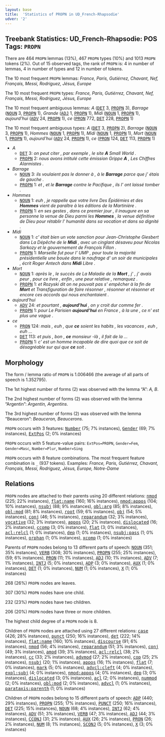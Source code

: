 ```yaml
---
layout: base
title:  'Statistics of PROPN in UD_French-Rhapsodie'
udver: '2'
---
```


## Treebank Statistics: UD_French-Rhapsodie: POS Tags: `PROPN`

There are 464 `PROPN` lemmas (13%), 467 `PROPN` types (10%) and 1013 `PROPN` tokens (2%).
Out of 15 observed tags, the rank of `PROPN` is: 4 in number of lemmas, 4 in number of types and 12 in number of tokens.

The 10 most frequent `PROPN` lemmas: <em>France, Paris, Gutiérrez, Chavant, Nef, Français, Messi, Rodriguez, Jésus, Europe</em>

The 10 most frequent `PROPN` types:  <em>France, Paris, Gutiérrez, Chavant, Nef, Français, Messi, Rodriguez, Jésus, Europe</em>

The 10 most frequent ambiguous lemmas: <em>A</em> (<tt><a href="fr_rhapsodie-pos-DET.html">DET</a></tt> 3, <tt><a href="fr_rhapsodie-pos-PROPN.html">PROPN</a></tt> 3), <em>Barrage</em> (<tt><a href="fr_rhapsodie-pos-NOUN.html">NOUN</a></tt> 3, <tt><a href="fr_rhapsodie-pos-PROPN.html">PROPN</a></tt> 1), <em>Grande</em> (<tt><a href="fr_rhapsodie-pos-ADJ.html">ADJ</a></tt> 1, <tt><a href="fr_rhapsodie-pos-PROPN.html">PROPN</a></tt> 1), <em>Midi</em> (<tt><a href="fr_rhapsodie-pos-NOUN.html">NOUN</a></tt> 1, <tt><a href="fr_rhapsodie-pos-PROPN.html">PROPN</a></tt> 1), <em>aujourd'hui</em> (<tt><a href="fr_rhapsodie-pos-ADV.html">ADV</a></tt> 24, <tt><a href="fr_rhapsodie-pos-PROPN.html">PROPN</a></tt> 1), <em>ce</em> (<tt><a href="fr_rhapsodie-pos-PRON.html">PRON</a></tt> 772, <tt><a href="fr_rhapsodie-pos-DET.html">DET</a></tt> 228, <tt><a href="fr_rhapsodie-pos-PROPN.html">PROPN</a></tt> 1)

The 10 most frequent ambiguous types:  <em>A</em> (<tt><a href="fr_rhapsodie-pos-DET.html">DET</a></tt> 3, <tt><a href="fr_rhapsodie-pos-PROPN.html">PROPN</a></tt> 2), <em>Barrage</em> (<tt><a href="fr_rhapsodie-pos-NOUN.html">NOUN</a></tt> 3, <tt><a href="fr_rhapsodie-pos-PROPN.html">PROPN</a></tt> 1), <em>Hommes</em> (<tt><a href="fr_rhapsodie-pos-NOUN.html">NOUN</a></tt> 1, <tt><a href="fr_rhapsodie-pos-PROPN.html">PROPN</a></tt> 1), <em>Midi</em> (<tt><a href="fr_rhapsodie-pos-NOUN.html">NOUN</a></tt> 1, <tt><a href="fr_rhapsodie-pos-PROPN.html">PROPN</a></tt> 1), <em>Mort</em> (<tt><a href="fr_rhapsodie-pos-NOUN.html">NOUN</a></tt> 1, <tt><a href="fr_rhapsodie-pos-PROPN.html">PROPN</a></tt> 1), <em>aujourd'hui</em> (<tt><a href="fr_rhapsodie-pos-ADV.html">ADV</a></tt> 24, <tt><a href="fr_rhapsodie-pos-PROPN.html">PROPN</a></tt> 1), <em>ce</em> (<tt><a href="fr_rhapsodie-pos-PRON.html">PRON</a></tt> 124, <tt><a href="fr_rhapsodie-pos-DET.html">DET</a></tt> 113, <tt><a href="fr_rhapsodie-pos-PROPN.html">PROPN</a></tt> 1)


* <em>A</em>
  * <tt><a href="fr_rhapsodie-pos-DET.html">DET</a></tt> 3: <em>on peut citer , par exemple , le site <b>A</b> Small World .</em>
  * <tt><a href="fr_rhapsodie-pos-PROPN.html">PROPN</a></tt> 2: <em>nous avons intitulé cette émission Grippe <b>A</b> , Les Chiffres Alarmistes .</em>
* <em>Barrage</em>
  * <tt><a href="fr_rhapsodie-pos-NOUN.html">NOUN</a></tt> 3: <em>ils voulaient pas le donner à , à le <b>Barrage</b> parce que j' étais de gauche .</em>
  * <tt><a href="fr_rhapsodie-pos-PROPN.html">PROPN</a></tt> 1: <em>et , et le <b>Barrage</b> contre le Pacifique , ils l' ont laissé tomber .</em>
* <em>Hommes</em>
  * <tt><a href="fr_rhapsodie-pos-NOUN.html">NOUN</a></tt> 1: <em>euh , je rappelle que votre livre Des Épidémies et des <b>Hommes</b> vient de paraître à les éditions de la Martinière .</em>
  * <tt><a href="fr_rhapsodie-pos-PROPN.html">PROPN</a></tt> 1: <em>en ses gestes , dans ce premier jour , il inaugure en sa personne la venue de Dieu parmi les <b>Hommes</b> , la venue définitive de Dieu pour rétablir l' humanité dans sa vocation et dans sa dignité .</em>
* <em>Midi</em>
  * <tt><a href="fr_rhapsodie-pos-NOUN.html">NOUN</a></tt> 1: <em>c' était bien un vote sanction pour Jean-Christophe Giesbert dans La Dépêche de le <b>Midi</b> , avec un cinglant désaveu pour Nicolas Sarkozy et le gouvernement de François Fillon .</em>
  * <tt><a href="fr_rhapsodie-pos-PROPN.html">PROPN</a></tt> 1: <em>Marseille fut pour l' UMP , pour toute la majorité présidentielle une bouée dans le naufrage d' un soir de municipales , écrit Roger Antech dans <b>Midi</b> Libre .</em>
* <em>Mort</em>
  * <tt><a href="fr_rhapsodie-pos-NOUN.html">NOUN</a></tt> 1: <em>après le , le succès de La Maladie de la <b>Mort</b> , j' , j' avais peur , pour ce livre , enfin , une peur relative , remarquez .</em>
  * <tt><a href="fr_rhapsodie-pos-PROPN.html">PROPN</a></tt> 1: <em>et Rozyski dit on ne pouvait pas s' empêcher à la fin de <b>Mort</b> et Transfiguration de faire résonner , résonner et résonner et encore ces accords qui nous enchantaient .</em>
* <em>aujourd'hui</em>
  * <tt><a href="fr_rhapsodie-pos-ADV.html">ADV</a></tt> 24: <em>et pourtant , <b>aujourd'hui</b> , on y croit dur comme fer .</em>
  * <tt><a href="fr_rhapsodie-pos-PROPN.html">PROPN</a></tt> 1: <em>pour Le Parisien <b>aujourd'hui</b> en France , à la une , ce n' est plus une vague .</em>
* <em>ce</em>
  * <tt><a href="fr_rhapsodie-pos-PRON.html">PRON</a></tt> 124: <em>mais , euh , que <b>ce</b> soient les habits , les vacances , euh , euh …</em>
  * <tt><a href="fr_rhapsodie-pos-DET.html">DET</a></tt> 113: <em>et puis , bon , <b>ce</b> monsieur -là , il fait de la …</em>
  * <tt><a href="fr_rhapsodie-pos-PROPN.html">PROPN</a></tt> 1: <em>c' est un homme incapable de dire quoi que ce soit de désagréable sur qui que <b>ce</b> soit .</em>

## Morphology

The form / lemma ratio of `PROPN` is 1.006466 (the average of all parts of speech is 1.352795).

The 1st highest number of forms (2) was observed with the lemma “A”: <em>A, B</em>.

The 2nd highest number of forms (2) was observed with the lemma “Argentin”: <em>Argentin, Argentins</em>.

The 3rd highest number of forms (2) was observed with the lemma “Beauceron”: <em>Beauceron, Beaucerons</em>.

`PROPN` occurs with 3 features: <tt><a href="fr_rhapsodie-feat-Number.html">Number</a></tt> (75; 7% instances), <tt><a href="fr_rhapsodie-feat-Gender.html">Gender</a></tt> (69; 7% instances), <tt><a href="fr_rhapsodie-feat-ExtPos.html">ExtPos</a></tt> (2; 0% instances)

`PROPN` occurs with 5 feature-value pairs: `ExtPos=PROPN`, `Gender=Fem`, `Gender=Masc`, `Number=Plur`, `Number=Sing`

`PROPN` occurs with 8 feature combinations.
The most frequent feature combination is `_` (937 tokens).
Examples: <em>France, Paris, Gutiérrez, Chavant, Français, Messi, Rodriguez, Jésus, Europe, Notre-Dame</em>


## Relations

`PROPN` nodes are attached to their parents using 20 different relations: <tt><a href="fr_rhapsodie-dep-nmod.html">nmod</a></tt> (225; 22% instances), <tt><a href="fr_rhapsodie-dep-flat-name.html">flat:name</a></tt> (160; 16% instances), <tt><a href="fr_rhapsodie-dep-nmod-appos.html">nmod:appos</a></tt> (104; 10% instances), <tt><a href="fr_rhapsodie-dep-nsubj.html">nsubj</a></tt> (88; 9% instances), <tt><a href="fr_rhapsodie-dep-obl-arg.html">obl:arg</a></tt> (85; 8% instances), <tt><a href="fr_rhapsodie-dep-obl-mod.html">obl:mod</a></tt> (81; 8% instances), <tt><a href="fr_rhapsodie-dep-root.html">root</a></tt> (59; 6% instances), <tt><a href="fr_rhapsodie-dep-obj.html">obj</a></tt> (54; 5% instances), <tt><a href="fr_rhapsodie-dep-conj.html">conj</a></tt> (46; 5% instances), <tt><a href="fr_rhapsodie-dep-reparandum.html">reparandum</a></tt> (32; 3% instances), <tt><a href="fr_rhapsodie-dep-vocative.html">vocative</a></tt> (32; 3% instances), <tt><a href="fr_rhapsodie-dep-appos.html">appos</a></tt> (20; 2% instances), <tt><a href="fr_rhapsodie-dep-dislocated.html">dislocated</a></tt> (16; 2% instances), <tt><a href="fr_rhapsodie-dep-ccomp.html">ccomp</a></tt> (3; 0% instances), <tt><a href="fr_rhapsodie-dep-flat.html">flat</a></tt> (3; 0% instances), <tt><a href="fr_rhapsodie-dep-acl-relcl.html">acl:relcl</a></tt> (1; 0% instances), <tt><a href="fr_rhapsodie-dep-dep.html">dep</a></tt> (1; 0% instances), <tt><a href="fr_rhapsodie-dep-nsubj-pass.html">nsubj:pass</a></tt> (1; 0% instances), <tt><a href="fr_rhapsodie-dep-orphan.html">orphan</a></tt> (1; 0% instances), <tt><a href="fr_rhapsodie-dep-xcomp.html">xcomp</a></tt> (1; 0% instances)

Parents of `PROPN` nodes belong to 13 different parts of speech: <tt><a href="fr_rhapsodie-pos-NOUN.html">NOUN</a></tt> (351; 35% instances), <tt><a href="fr_rhapsodie-pos-VERB.html">VERB</a></tt> (308; 30% instances), <tt><a href="fr_rhapsodie-pos-PROPN.html">PROPN</a></tt> (255; 25% instances),  (59; 6% instances), <tt><a href="fr_rhapsodie-pos-PRON.html">PRON</a></tt> (11; 1% instances), <tt><a href="fr_rhapsodie-pos-ADJ.html">ADJ</a></tt> (10; 1% instances), <tt><a href="fr_rhapsodie-pos-ADV.html">ADV</a></tt> (7; 1% instances), <tt><a href="fr_rhapsodie-pos-INTJ.html">INTJ</a></tt> (5; 0% instances), <tt><a href="fr_rhapsodie-pos-ADP.html">ADP</a></tt> (3; 0% instances), <tt><a href="fr_rhapsodie-pos-AUX.html">AUX</a></tt> (1; 0% instances), <tt><a href="fr_rhapsodie-pos-DET.html">DET</a></tt> (1; 0% instances), <tt><a href="fr_rhapsodie-pos-NUM.html">NUM</a></tt> (1; 0% instances), <tt><a href="fr_rhapsodie-pos-X.html">X</a></tt> (1; 0% instances)

268 (26%) `PROPN` nodes are leaves.

307 (30%) `PROPN` nodes have one child.

232 (23%) `PROPN` nodes have two children.

206 (20%) `PROPN` nodes have three or more children.

The highest child degree of a `PROPN` node is 8.

Children of `PROPN` nodes are attached using 27 different relations: <tt><a href="fr_rhapsodie-dep-case.html">case</a></tt> (426; 28% instances), <tt><a href="fr_rhapsodie-dep-punct.html">punct</a></tt> (250; 16% instances), <tt><a href="fr_rhapsodie-dep-det.html">det</a></tt> (222; 14% instances), <tt><a href="fr_rhapsodie-dep-flat-name.html">flat:name</a></tt> (160; 10% instances), <tt><a href="fr_rhapsodie-dep-discourse.html">discourse</a></tt> (91; 6% instances), <tt><a href="fr_rhapsodie-dep-nmod.html">nmod</a></tt> (56; 4% instances), <tt><a href="fr_rhapsodie-dep-reparandum.html">reparandum</a></tt> (51; 3% instances), <tt><a href="fr_rhapsodie-dep-conj.html">conj</a></tt> (49; 3% instances), <tt><a href="fr_rhapsodie-dep-amod.html">amod</a></tt> (39; 3% instances), <tt><a href="fr_rhapsodie-dep-acl-relcl.html">acl:relcl</a></tt> (38; 2% instances), <tt><a href="fr_rhapsodie-dep-cc.html">cc</a></tt> (33; 2% instances), <tt><a href="fr_rhapsodie-dep-advmod.html">advmod</a></tt> (27; 2% instances), <tt><a href="fr_rhapsodie-dep-cop.html">cop</a></tt> (25; 2% instances), <tt><a href="fr_rhapsodie-dep-nsubj.html">nsubj</a></tt> (20; 1% instances), <tt><a href="fr_rhapsodie-dep-appos.html">appos</a></tt> (16; 1% instances), <tt><a href="fr_rhapsodie-dep-flat.html">flat</a></tt> (7; 0% instances), <tt><a href="fr_rhapsodie-dep-mark.html">mark</a></tt> (5; 0% instances), <tt><a href="fr_rhapsodie-dep-advcl-cleft.html">advcl:cleft</a></tt> (4; 0% instances), <tt><a href="fr_rhapsodie-dep-expl-subj.html">expl:subj</a></tt> (4; 0% instances), <tt><a href="fr_rhapsodie-dep-nmod-appos.html">nmod:appos</a></tt> (4; 0% instances), <tt><a href="fr_rhapsodie-dep-dep.html">dep</a></tt> (3; 0% instances), <tt><a href="fr_rhapsodie-dep-dislocated.html">dislocated</a></tt> (3; 0% instances), <tt><a href="fr_rhapsodie-dep-acl.html">acl</a></tt> (2; 0% instances), <tt><a href="fr_rhapsodie-dep-nummod.html">nummod</a></tt> (2; 0% instances), <tt><a href="fr_rhapsodie-dep-obl-mod.html">obl:mod</a></tt> (2; 0% instances), <tt><a href="fr_rhapsodie-dep-advcl.html">advcl</a></tt> (1; 0% instances), <tt><a href="fr_rhapsodie-dep-parataxis-parenth.html">parataxis:parenth</a></tt> (1; 0% instances)

Children of `PROPN` nodes belong to 15 different parts of speech: <tt><a href="fr_rhapsodie-pos-ADP.html">ADP</a></tt> (440; 29% instances), <tt><a href="fr_rhapsodie-pos-PROPN.html">PROPN</a></tt> (255; 17% instances), <tt><a href="fr_rhapsodie-pos-PUNCT.html">PUNCT</a></tt> (250; 16% instances), <tt><a href="fr_rhapsodie-pos-DET.html">DET</a></tt> (225; 15% instances), <tt><a href="fr_rhapsodie-pos-NOUN.html">NOUN</a></tt> (68; 4% instances), <tt><a href="fr_rhapsodie-pos-INTJ.html">INTJ</a></tt> (62; 4% instances), <tt><a href="fr_rhapsodie-pos-ADV.html">ADV</a></tt> (51; 3% instances), <tt><a href="fr_rhapsodie-pos-VERB.html">VERB</a></tt> (47; 3% instances), <tt><a href="fr_rhapsodie-pos-ADJ.html">ADJ</a></tt> (44; 3% instances), <tt><a href="fr_rhapsodie-pos-CCONJ.html">CCONJ</a></tt> (31; 2% instances), <tt><a href="fr_rhapsodie-pos-AUX.html">AUX</a></tt> (26; 2% instances), <tt><a href="fr_rhapsodie-pos-PRON.html">PRON</a></tt> (26; 2% instances), <tt><a href="fr_rhapsodie-pos-NUM.html">NUM</a></tt> (8; 1% instances), <tt><a href="fr_rhapsodie-pos-SCONJ.html">SCONJ</a></tt> (5; 0% instances), <tt><a href="fr_rhapsodie-pos-X.html">X</a></tt> (3; 0% instances)

